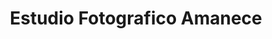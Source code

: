 ---
title: "Estudio Fotografico Amanece"
url: /ciudad-de-san-jose-de-las-lajas/estudio-fotografico-amanece/
shop: foto
---